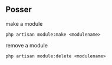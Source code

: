 
## Posser

make a module

```
php artisan module:make <modulename>
```

remove a module

```
php artisan module:delete <modulename>
```
